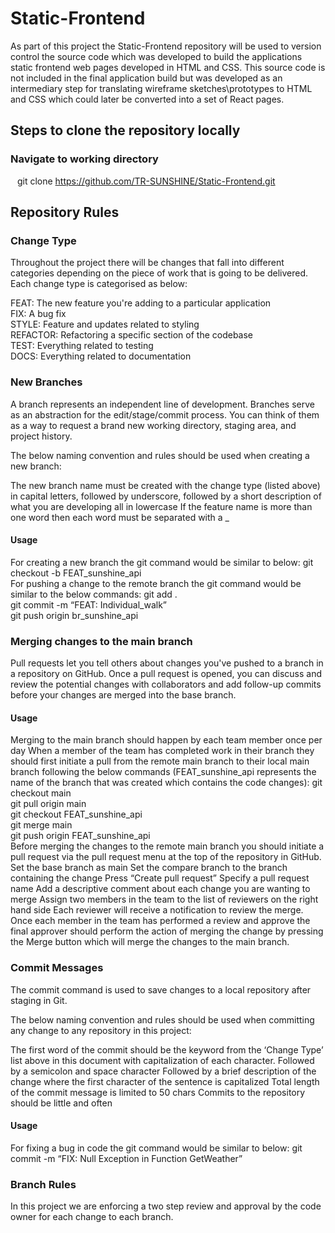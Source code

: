 # Static-Frontend

As part of this project the Static-Frontend repository will be used to version control the source code which was developed to build the applications static frontend web pages developed in HTML and CSS. This source code is not included in the final application build but was developed as an intermediary step for translating wireframe sketches\prototypes to HTML and CSS which could later be converted into a set of React pages. 

## Steps to clone the repository locally
### Navigate to working directory <br>
&ensp; git clone https://github.com/TR-SUNSHINE/Static-Frontend.git <br>

## Repository Rules

### Change Type
Throughout the project there will be changes that fall into different categories depending on the piece of work that is going to be delivered. Each change type is categorised as below:

FEAT: The new feature you're adding to a particular application <br/>
FIX: A bug fix <br/>
STYLE: Feature and updates related to styling <br/>
REFACTOR: Refactoring a specific section of the codebase <br/>
TEST: Everything related to testing <br/>
DOCS: Everything related to documentation

### New Branches
A branch represents an independent line of development. Branches serve as an abstraction for the edit/stage/commit process. You can think of them as a way to request a brand new working directory, staging area, and project history.

The below naming convention and rules should be used when creating a new branch:

The new branch name must be created with the change type (listed above) in capital letters, followed by underscore, followed by a short description of what you are developing all in lowercase
If the feature name is more than one word then each word must be separated with a _

#### Usage
For creating a new branch the git command would be similar to below:
git checkout -b FEAT_sunshine_api  <br/>
For pushing a change to the remote branch the git command would be similar to the below commands:
git add .  <br/>
git commit -m “FEAT: Individual_walk”  <br/>
git push origin br_sunshine_api  <br/>
	
### Merging changes to the main branch
Pull requests let you tell others about changes you've pushed to a branch in a repository on GitHub. Once a pull request is opened, you can discuss and review the potential changes with collaborators and add follow-up commits before your changes are merged into the base branch.

#### Usage
Merging to the main branch should happen by each team member once per day
When a member of the team has completed work in their branch they should first initiate a pull from the remote main branch to their local main branch following the below commands (FEAT_sunshine_api represents the name of the branch that was created which contains the code changes):
git checkout main <br/>
git pull origin main <br/>
git checkout FEAT_sunshine_api <br/>
git merge main <br/>
git push origin FEAT_sunshine_api <br/>
Before merging the changes to the remote main branch you should initiate a pull request via the pull request menu at the top of the repository in GitHub.
Set the base branch as main
Set the compare branch to the branch containing the change
Press “Create pull request”
Specify a pull request name
Add a descriptive comment about each change you are wanting to merge
Assign two members in the team to the list of reviewers on the right hand side
Each reviewer will receive a notification to review the merge. Once each member in the team has performed a review and approve the final approver should perform the  action of merging the change by pressing the Merge button which will merge the changes to the main branch.

### Commit Messages
The commit command is used to save changes to a local repository after staging in Git.

The below naming convention and rules should be used when committing any change to any repository in this project:

The first word of the commit should be the keyword from the ‘Change Type’ list above in this document with capitalization of each character.
Followed by a semicolon and space character
Followed by a brief description of the change where the first character of the sentence is capitalized
Total length of the commit message is limited to 50 chars
Commits to the repository should be little and often

#### Usage
For fixing a bug in code the git command would be similar to below:
git commit -m “FIX: Null Exception in Function GetWeather”

### Branch Rules
In this project we are enforcing a two step review and approval by the code owner for each change to each branch.

